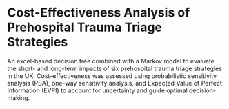 # Cost-Effectiveness Analysis of Prehospital Trauma Triage Strategies
An excel-based decision tree combined with a Markov model to evaluate the short- and long-term impacts of six prehospital trauma triage strategies in the UK. Cost-effectiveness was assessed using probabilistic sensitivity analysis (PSA), one-way sensitivity analysis, and Expected Value of Perfect Information (EVPI) to account for uncertainty and guide optimal decision-making.
